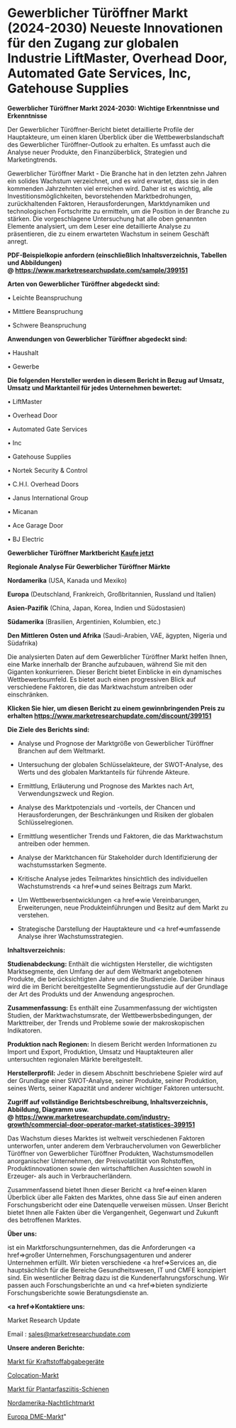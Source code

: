 # Gewerblicher Türöffner Markt (2024-2030) Neueste Innovationen für den Zugang zur globalen Industrie LiftMaster, Overhead Door, Automated Gate Services, Inc, Gatehouse Supplies

<strong>Gewerblicher Türöffner Markt 2024-2030: Wichtige Erkenntnisse und Erkenntnisse</strong>

Der Gewerblicher Türöffner-Bericht bietet detaillierte Profile der Hauptakteure, um einen klaren Überblick über die Wettbewerbslandschaft des Gewerblicher Türöffner-Outlook zu erhalten. Es umfasst auch die Analyse neuer Produkte, den Finanzüberblick, Strategien und Marketingtrends.

Gewerblicher Türöffner Markt - Die Branche hat in den letzten zehn Jahren ein solides Wachstum verzeichnet, und es wird erwartet, dass sie in den kommenden Jahrzehnten viel erreichen wird. Daher ist es wichtig, alle Investitionsmöglichkeiten, bevorstehenden Marktbedrohungen, zurückhaltenden Faktoren, Herausforderungen, Marktdynamiken und technologischen Fortschritte zu ermitteln, um die Position in der Branche zu stärken. Die vorgeschlagene Untersuchung hat alle oben genannten Elemente analysiert, um dem Leser eine detaillierte Analyse zu präsentieren, die zu einem erwarteten Wachstum in seinem Geschäft anregt.

<strong><b>PDF-Beispielkopie anfordern (einschließlich Inhaltsverzeichnis, Tabellen und Abbildungen) @ </b></strong><strong><a href=https://www.marketresearchupdate.com/sample/399151><strong>https://www.marketresearchupdate.com/sample/399151</u></a></strong></strong>

<strong>Arten von Gewerblicher Türöffner abgedeckt sind:</strong>

• Leichte Beanspruchung

• Mittlere Beanspruchung

• Schwere Beanspruchung

<strong>Anwendungen von Gewerblicher Türöffner abgedeckt sind:</strong>

• Haushalt

• Gewerbe

<strong>Die folgenden Hersteller werden in diesem Bericht in Bezug auf Umsatz, Umsatz und Marktanteil für jedes Unternehmen bewertet:</strong>

• LiftMaster

• Overhead Door

• Automated Gate Services

• Inc

• Gatehouse Supplies

• Nortek Security & Control

• C.H.I. Overhead Doors

• Janus International Group

• Micanan

• Ace Garage Door

• BJ Electric

<strong>Gewerblicher Türöffner Marktbericht <a href=https://www.marketresearchupdate.com/buynow/399151>Kaufe jetzt</a></strong>

<strong>Regionale Analyse Für Gewerblicher Türöffner Märkte</strong>

<strong>Nordamerika</strong> (USA, Kanada und Mexiko)

<strong>Europa</strong> (Deutschland, Frankreich, Großbritannien, Russland und Italien)

<strong>Asien-Pazifik</strong> (China, Japan, Korea, Indien und Südostasien)

<strong>Südamerika</strong> (Brasilien, Argentinien, Kolumbien, etc.)

<strong>Den Mittleren</strong> <strong>Osten und Afrika</strong> (Saudi-Arabien, VAE, ägypten, Nigeria und Südafrika)

Die analysierten Daten auf dem Gewerblicher Türöffner Markt helfen Ihnen, eine Marke innerhalb der Branche aufzubauen, während Sie mit den Giganten konkurrieren. Dieser Bericht bietet Einblicke in ein dynamisches Wettbewerbsumfeld. Es bietet auch einen progressiven Blick auf verschiedene Faktoren, die das Marktwachstum antreiben oder einschränken.

<strong>Klicken Sie hier, um diesen Bericht zu einem gewinnbringenden Preis zu erhalten
</strong><strong><a href=https://www.marketresearchupdate.com/discount/399151>https://www.marketresearchupdate.com/discount/399151</b></u></strong></a>

<strong>Die Ziele des Berichts sind:</strong>

- Analyse und Prognose der Marktgröße von Gewerblicher Türöffner Branchen auf dem Weltmarkt.

- Untersuchung der globalen Schlüsselakteure, der SWOT-Analyse, des Werts und des globalen Marktanteils für führende Akteure.

- Ermittlung, Erläuterung und Prognose des Marktes nach Art, Verwendungszweck und Region.

- Analyse des Marktpotenzials und -vorteils, der Chancen und Herausforderungen, der Beschränkungen und Risiken der globalen Schlüsselregionen.

- Ermittlung wesentlicher Trends und Faktoren, die das Marktwachstum antreiben oder hemmen.

- Analyse der Marktchancen für Stakeholder durch Identifizierung der wachstumsstarken Segmente.

- Kritische Analyse jedes Teilmarktes hinsichtlich des individuellen Wachstumstrends <a href=>und</a> seines Beitrags zum Markt.

- Um Wettbewerbsentwicklungen <a href=>wie</a> Vereinbarungen, Erweiterungen, neue Produkteinführungen und Besitz auf dem Markt zu verstehen.

- Strategische Darstellung der Hauptakteure und <a href=>umfas</a>sende Analyse ihrer Wachstumsstrategien.

<strong>Inhaltsverzeichnis:</strong>

<strong>Studienabdeckung:</strong> Enthält die wichtigsten Hersteller, die wichtigsten Marktsegmente, den Umfang der auf dem Weltmarkt angebotenen Produkte, die berücksichtigten Jahre und die Studienziele. Darüber hinaus wird die im Bericht bereitgestellte Segmentierungsstudie auf der Grundlage der Art des Produkts und der Anwendung angesprochen.

<strong>Zusammenfassung:</strong> Es enthält eine Zusammenfassung der wichtigsten Studien, der Marktwachstumsrate, der Wettbewerbsbedingungen, der Markttreiber, der Trends und Probleme sowie der makroskopischen Indikatoren.

<strong>Produktion nach Regionen:</strong> In diesem Bericht werden Informationen zu Import und Export, Produktion, Umsatz und Hauptakteuren aller untersuchten regionalen Märkte bereitgestellt.

<strong>Herstellerprofil:</strong> Jeder in diesem Abschnitt beschriebene Spieler wird auf der Grundlage einer SWOT-Analyse, seiner Produkte, seiner Produktion, seines Werts, seiner Kapazität und anderer wichtiger Faktoren untersucht.

<strong><b>Zugriff auf vollständige Berichtsbeschreibung, Inhaltsverzeichnis, Abbildung, Diagramm usw. @ </b></strong><strong><a href=https://www.marketresearchupdate.com/industry-growth/commercial-door-operator-market-statistices-399151>https://www.marketresearchupdate.com/industry-growth/commercial-door-operator-market-statistices-399151</a></strong>

Das Wachstum dieses Marktes ist weltweit verschiedenen Faktoren unterworfen, unter anderem dem Verbrauchervolumen von Gewerblicher Türöffner von Gewerblicher Türöffner Produkten, Wachstumsmodellen anorganischer Unternehmen, der Preisvolatilität von Rohstoffen, Produktinnovationen sowie den wirtschaftlichen Aussichten sowohl in Erzeuger- als auch in Verbraucherländern.

Zusammenfassend bietet Ihnen dieser Bericht <a href=>einen</a> klaren Überblick über alle Fakten des Marktes, ohne dass Sie auf einen anderen Forschungsbericht oder eine Datenquelle verweisen müssen. Unser Bericht bietet Ihnen alle Fakten über die Vergangenheit, Gegenwart und Zukunft des betroffenen Marktes.

<strong>Über uns:</strong>

 ist ein Marktforschungsunternehmen, das die Anforderungen <a href=>großer</a> Unternehmen, Forschungsagenturen und anderer Unternehmen erfüllt. Wir bieten verschiedene <a href=>Services</a> an, die hauptsächlich für die Bereiche Gesundheitswesen, IT und CMFE konzipiert sind. Ein wesentlicher Beitrag dazu ist die Kundenerfahrungsforschung. Wir passen auch Forschungsberichte an und <a href=>bieten</a> syndizierte Forschungsberichte sowie Beratungsdienste an.

<strong><a href=>Kontaktiere uns:</a></strong>

Market Research Update

Email : sales@marketresearchupdate.com

<strong>Unsere anderen Berichte:</strong>

<a href=https://www.linkedin.com/pulse/fuel-dispensing-equipment-market-analysis-understanding>Markt für Kraftstoffabgabegeräte</a>

<a href=https://www.linkedin.com/pulse/colocation-market-size-growth-set-surge-significantly>Colocation-Markt</a>

<a href=https://www.linkedin.com/pulse/plantar-fasciitis-splint-market-2023-analysis-growth-drivers>Markt für Plantarfasziitis-Schienen</a>

<a href=https://www.linkedin.com/pulse/north-america-night-light-market-size-scope-top>Nordamerika-Nachtlichtmarkt</a>

<a href=https://www.linkedin.com/pulse/europe-dme-market-analysis-outlooks-2023-size-cost-structures>Europa DME-Markt</a>"
